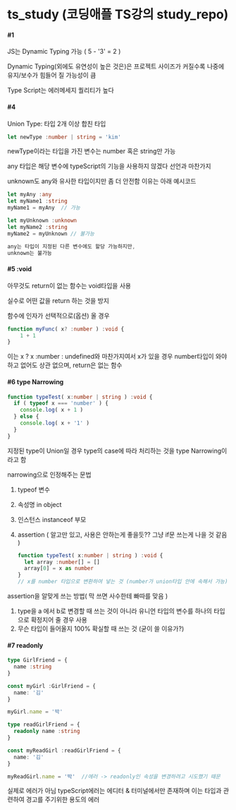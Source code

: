 # ts_study (코딩애플 TS강의 study_repo)



#### #1

JS는 Dynamic Typing 가능 ( 5 - '3' = 2 )

Dynamic Typing(외에도 유연성이 높은 것은)은 프로젝트 사이즈가 커질수록
나중에 유지/보수가 힘들어 질 가능성이 큼

Type Script는 에러메세지 퀄리티가 높다



#### #4

Union Type: 타입 2개 이상 합친 타입
```typescript
let newType :number | string = 'kim'
```

newType이라는 타입을 가진 변수는 number 혹은 string만 가능



any 타입은 해당 변수에 typeScript의 기능을 사용하지 않겠다 선언과 마찬가지

unknown도 any와 유사한 타입이지만 좀 더 안전함
이유는 아래 예시코드

```typescript
let myAny :any
let myName1 :string
myName1 = myAny  // 가능

let myUnknown :unknown
let myName2 :string
myName2 = myUnknown // 불가능

any는 타입이 지정된 다른 변수에도 할당 가능하지만,
unknown는 불가능
```





#### #5 :void

아무것도 return이 없는 함수는 void타입을 사용

실수로 어떤 값을 return 하는 것을 방지



함수에 인자가 선택적으로(옵션) 올 경우

```typescript
function myFunc( x? :number ) :void {
    1 + 1
}
```

이는 x ? x :number : undefined와 마찬가지여서
x가 있을 경우 number타입이 와야 하고 없어도 상관 없으며,
return은 없는 함수



#### #6 type Narrowing

```typescript
function typeTest( x:number | string ) :void {
  if ( typeof x === 'number' ) {
    console.log( x + 1 )
  } else {
    console.log( x + '1' )
  }
}
```

지정된 type이 Union일 경우
type의 case에 따라 처리하는 것을 type Narrowing이라고 함 



narrowing으로 인정해주는 문법

1. typeof 변수

2. 속성명 in object

3. 인스턴스 instanceof 부모

4. assertion ( 알고만 있고, 사용은 안하는게 좋을듯?? 그냥 if문 쓰는게 나을 것 같음 )
   ```typescript
   function typeTest( x:number | string ) :void {
     let array :number[] = []
     array[0] = x as number
   }
   // x를 number 타입으로 변환하여 넣는 것 (number가 union타입 안에 속해서 가능)
   ```

assertion을 알맞게 쓰는 방법( 막 쓰면 사수한테 빠따를 맞음 )

1. type을 a 에서 b로 변경할 때 쓰는 것이 아니라 유니언 타입의 변수를
   하나의 타입으로 확정지어 줄 경우 사용
2. 무슨 타입이 들어올지 100% 확실할 때 쓰는 것 (굳이 쓸 이유가?)





#### #7 readonly

```typescript
type GirlFriend = {
  name :string
}

const myGirl :GirlFriend = {
  name: '김'
}

myGirl.name = '박'

type readGirlFriend = {
  readonly name :string
}

const myReadGirl :readGirlFriend = {
  name: '김'
}

myReadGirl.name = '박'  //에러 -> readonly인 속성을 변경하려고 시도했기 때문
```

실제로 에러가 아님
typeScript에러는 에디터 & 터미널에서만 존재하며 이는 타입과 관련하여
경고를 주기위한 용도의 에러

